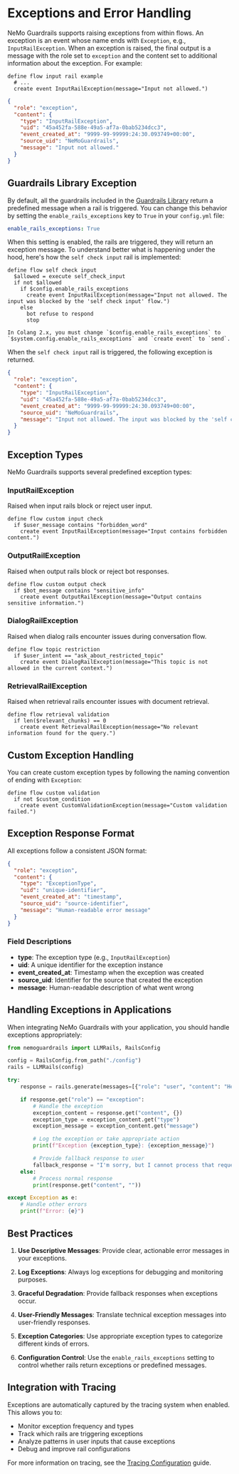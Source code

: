 # Exceptions and Error Handling

NeMo Guardrails supports raising exceptions from within flows.
An exception is an event whose name ends with `Exception`, e.g., `InputRailException`.
When an exception is raised, the final output is a message with the role set to `exception` and the content
set to additional information about the exception. For example:

```colang
define flow input rail example
  # ...
  create event InputRailException(message="Input not allowed.")
```

```json
{
  "role": "exception",
  "content": {
    "type": "InputRailException",
    "uid": "45a452fa-588e-49a5-af7a-0bab5234dcc3",
    "event_created_at": "9999-99-99999:24:30.093749+00:00",
    "source_uid": "NeMoGuardrails",
    "message": "Input not allowed."
  }
}
```

## Guardrails Library Exception

By default, all the guardrails included in the [Guardrails Library](../guardrails-library.md) return a predefined message
when a rail is triggered. You can change this behavior by setting the `enable_rails_exceptions` key to `True` in your
`config.yml` file:

```yaml
enable_rails_exceptions: True
```

When this setting is enabled, the rails are triggered, they will return an exception message.
To understand better what is happening under the hood, here's how the `self check input` rail is implemented:

```colang
define flow self check input
  $allowed = execute self_check_input
  if not $allowed
    if $config.enable_rails_exceptions
      create event InputRailException(message="Input not allowed. The input was blocked by the 'self check input' flow.")
    else
      bot refuse to respond
      stop
```

```{note}
In Colang 2.x, you must change `$config.enable_rails_exceptions` to `$system.config.enable_rails_exceptions` and `create event` to `send`.
```

When the `self check input` rail is triggered, the following exception is returned.

```json
{
  "role": "exception",
  "content": {
    "type": "InputRailException",
    "uid": "45a452fa-588e-49a5-af7a-0bab5234dcc3",
    "event_created_at": "9999-99-99999:24:30.093749+00:00",
    "source_uid": "NeMoGuardrails",
    "message": "Input not allowed. The input was blocked by the 'self check input' flow."
  }
}
```

## Exception Types

NeMo Guardrails supports several predefined exception types:

### InputRailException

Raised when input rails block or reject user input.

```colang
define flow custom input check
  if $user_message contains "forbidden_word"
    create event InputRailException(message="Input contains forbidden content.")
```

### OutputRailException

Raised when output rails block or reject bot responses.

```colang
define flow custom output check
  if $bot_message contains "sensitive_info"
    create event OutputRailException(message="Output contains sensitive information.")
```

### DialogRailException

Raised when dialog rails encounter issues during conversation flow.

```colang
define flow topic restriction
  if $user_intent == "ask_about_restricted_topic"
    create event DialogRailException(message="This topic is not allowed in the current context.")
```

### RetrievalRailException

Raised when retrieval rails encounter issues with document retrieval.

```colang
define flow retrieval validation
  if len($relevant_chunks) == 0
    create event RetrievalRailException(message="No relevant information found for the query.")
```

## Custom Exception Handling

You can create custom exception types by following the naming convention of ending with `Exception`:

```colang
define flow custom validation
  if not $custom_condition
    create event CustomValidationException(message="Custom validation failed.")
```

## Exception Response Format

All exceptions follow a consistent JSON format:

```json
{
  "role": "exception",
  "content": {
    "type": "ExceptionType",
    "uid": "unique-identifier",
    "event_created_at": "timestamp",
    "source_uid": "source-identifier",
    "message": "Human-readable error message"
  }
}
```

### Field Descriptions

- **type**: The exception type (e.g., `InputRailException`)
- **uid**: A unique identifier for the exception instance
- **event_created_at**: Timestamp when the exception was created
- **source_uid**: Identifier for the source that created the exception
- **message**: Human-readable description of what went wrong

## Handling Exceptions in Applications

When integrating NeMo Guardrails with your application, you should handle exceptions appropriately:

```python
from nemoguardrails import LLMRails, RailsConfig

config = RailsConfig.from_path("./config")
rails = LLMRails(config)

try:
    response = rails.generate(messages=[{"role": "user", "content": "Hello"}])

    if response.get("role") == "exception":
        # Handle the exception
        exception_content = response.get("content", {})
        exception_type = exception_content.get("type")
        exception_message = exception_content.get("message")

        # Log the exception or take appropriate action
        print(f"Exception {exception_type}: {exception_message}")

        # Provide fallback response to user
        fallback_response = "I'm sorry, but I cannot process that request at the moment."
    else:
        # Process normal response
        print(response.get("content", ""))

except Exception as e:
    # Handle other errors
    print(f"Error: {e}")
```

## Best Practices

1. **Use Descriptive Messages**: Provide clear, actionable error messages in your exceptions.

2. **Log Exceptions**: Always log exceptions for debugging and monitoring purposes.

3. **Graceful Degradation**: Provide fallback responses when exceptions occur.

4. **User-Friendly Messages**: Translate technical exception messages into user-friendly responses.

5. **Exception Categories**: Use appropriate exception types to categorize different kinds of errors.

6. **Configuration Control**: Use the `enable_rails_exceptions` setting to control whether rails return exceptions or predefined messages.

## Integration with Tracing

Exceptions are automatically captured by the tracing system when enabled. This allows you to:

- Monitor exception frequency and types
- Track which rails are triggering exceptions
- Analyze patterns in user inputs that cause exceptions
- Debug and improve rail configurations

For more information on tracing, see the [Tracing Configuration](tracing-configuration.md) guide.
